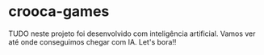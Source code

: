 ﻿# crooca-games

TUDO neste projeto foi desenvolvido com inteligência artificial.
Vamos ver até onde conseguimos chegar com IA. Let's bora!!
